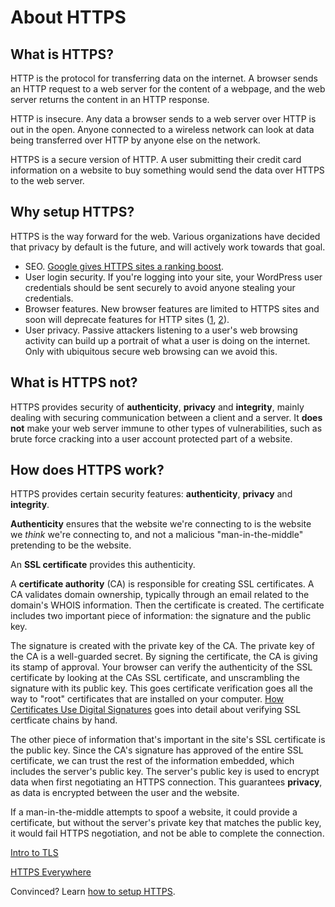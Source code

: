 # About HTTPS

## What is HTTPS?

HTTP is the protocol for transferring data on the internet. A browser
sends an HTTP request to a web server for the content of a webpage, and the web server
returns the content in an HTTP response.

HTTP is insecure. Any data a browser sends to a web server over HTTP is out in the open.
Anyone connected to a wireless network can look at data being transferred over HTTP by
anyone else on the network.

HTTPS is a secure version of HTTP. A user submitting their credit card information
on a website to buy something would send the data over HTTPS to the web server.

## Why setup HTTPS?

HTTPS is the way forward for the web. Various organizations have decided that privacy
by default is the future, and will actively work towards that goal.

* SEO. [Google gives HTTPS sites a ranking boost](http://googlewebmastercentral.blogspot.com/2014/08/https-as-ranking-signal.html).
* User login security. If you're logging into your site, your WordPress user credentials
should be sent securely to avoid anyone stealing your credentials.
* Browser features. New browser features are limited to HTTPS sites and soon will deprecate features for HTTP sites ([1](https://blog.mozilla.org/security/2015/04/30/deprecating-non-secure-http/), [2](https://www.chromium.org/Home/chromium-security/marking-http-as-non-secure)).
* User privacy. Passive attackers listening to a user's web browsing activity can build up a portrait
of what a user is doing on the internet. Only with ubiquitous secure web browsing can
we avoid this.

## What is HTTPS not?

HTTPS provides security of **authenticity**, **privacy** and **integrity**, mainly
dealing with securing communication between a client and a server. It **does not**
make your web server immune to other types of vulnerabilities, such as brute force
cracking into a user account protected part of a website.

## How does HTTPS work?

HTTPS provides certain security features: **authenticity**, **privacy** and **integrity**.

**Authenticity** ensures that the website we're connecting to is the website we *think* we're
connecting to, and not a malicious "man-in-the-middle" pretending to be the website.

An **SSL certificate** provides this authenticity.

A **certificate authority** (CA) is responsible for creating SSL certificates.
A CA validates domain ownership, typically through an email related to the domain's
WHOIS information. Then the certificate is created. The certificate includes two
important piece of information: the signature and the public key.

The signature is created with the private key of the CA. The private key of the CA
is a well-guarded secret. By signing the certificate, the CA is giving its stamp
of approval. Your browser can verify the authenticity of the SSL certificate by
looking at the CAs SSL certificate, and unscrambling the signature with its public key.
This goes certificate verification goes all the way to "root" certificates that
are installed on your computer.
[How Certificates Use Digital Signatures](http://commandlinefanatic.com/cgi-bin/showarticle.cgi?article=art012)
goes into detail about verifying SSL certficate chains by hand.

The other piece of information that's important in the site's SSL certificate is
the public key. Since the CA's signature has approved of the entire SSL certificate,
we can trust the rest of the information embedded, which includes the server's public key.
The server's public key is used to encrypt data when first negotiating an HTTPS connection.
This guarantees **privacy**, as data is encrypted between the user and the website.

If a man-in-the-middle attempts to spoof a website, it could provide a certificate,
but without the server's private key that matches the public key, it would fail HTTPS negotiation,
and not be able to complete the connection.

[Intro to TLS](http://chimera.labs.oreilly.com/books/1230000000545/ch04.html)

[HTTPS Everywhere](https://www.youtube.com/watch?v=cBhZ6S0PFCY)

Convinced? Learn [how to setup HTTPS](https-setup-guide.md).